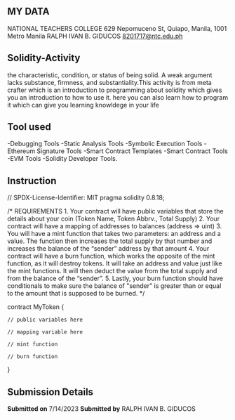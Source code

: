## MY DATA
NATIONAL TEACHERS COLLEGE
629 Nepomuceno St, Quiapo, Manila, 1001 Metro Manila
RALPH IVAN B. GIDUCOS
8201717@ntc.edu.ph

## Solidity-Activity
the characteristic, condition, or status of being solid. A weak argument lacks substance, firmness, and substantiality.This activity is from meta crafter which is an introduction to programming about solidity which gives you an introduction to how to use it. here you can also learn how to program it which can give you learning knowldege in your life

## Tool used
-Debugging Tools
-Static Analysis Tools
-Symbolic Execution Tools
-Ethereum Signature Tools
-Smart Contract Templates
-Smart Contract Tools
-EVM Tools
-Solidity Developer Tools.

## Instruction
// SPDX-License-Identifier: MIT
pragma solidity 0.8.18;

/*
       REQUIREMENTS
    1. Your contract will have public variables that store the details about your coin (Token Name, Token Abbrv., Total Supply)
    2. Your contract will have a mapping of addresses to balances (address => uint)
    3. You will have a mint function that takes two parameters: an address and a value. 
       The function then increases the total supply by that number and increases the balance 
       of the “sender” address by that amount
    4. Your contract will have a burn function, which works the opposite of the mint function, as it will destroy tokens. 
       It will take an address and value just like the mint functions. It will then deduct the value from the total supply 
       and from the balance of the “sender”.
    5. Lastly, your burn function should have conditionals to make sure the balance of "sender" is greater than or equal 
       to the amount that is supposed to be burned.
*/

contract MyToken {

    // public variables here

    // mapping variable here

    // mint function

    // burn function

}

## Submission Details
**Submitted on** 7/14/2023
**Submitted by** RALPH IVAN B. GIDUCOS


